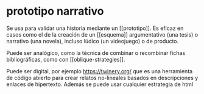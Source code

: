 # prototipo narrativo
Se usa para validar una historia mediante un [[prototipo]]. Es eficaz en casos como el de la creación de un [[esquema]] argumentativo (una tesis) o narrativo (una novela), incluso lúdico (un videojuego) o de producto.

Puede ser analógico, como la técnica de combinar o recombinar fichas bibliográficas, como con [[oblique-strategies]].


Puede ser digital, por ejemplo https://twinery.org/ que es una herramienta de código abierto para crear relatos no-lineales basados en descripciones y enlaces de hipertexto. Además se puede usar cualquier estrategia de html